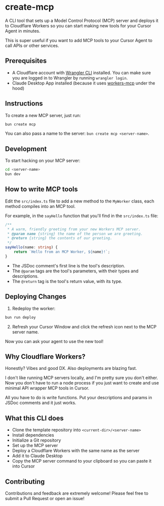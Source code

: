 # create-mcp

A CLI tool that sets up a Model Control Protocol (MCP) server and deploys it to Cloudflare Workers so you can start making new tools for your Cursor Agent in minutes.

This is super useful if you want to add MCP tools to your Cursor Agent to call APIs or other services.

## Prerequisites

- A Cloudflare account with [Wrangler CLI](https://developers.cloudflare.com/workers/wrangler/install-and-update/) installed. You can make sure you are logged in to Wrangler by running `wrangler login`.
- Claude Desktop App installed (because it uses [workers-mcp](https://github.com/cloudflare/workers-mcp) under the hood)

## Instructions

To create a new MCP server, just run:

```bash
bun create mcp
```

You can also pass a name to the server: `bun create mcp <server-name>`.

## Development

To start hacking on your MCP server:

```bash
cd <server-name>
bun dev
```

## How to write MCP tools

Edit the `src/index.ts` file to add a new method to the `MyWorker` class, each method compiles into an MCP tool.

For example, in the `sayHello` function that you'll find in the `src/index.ts` file:

```typescript
/**
 * A warm, friendly greeting from your new Workers MCP server.
 * @param name {string} the name of the person we are greeting.
 * @return {string} the contents of our greeting.
 */
sayHello(name: string) {
    return `Hello from an MCP Worker, ${name}!`;
}
```

- The JSDoc comment's first line is the tool's description.
- The `@param` tags are the tool's parameters, with their types and descriptions.
- The `@return` tag is the tool's return value, with its type.

## Deploying Changes

1. Redeploy the worker:

```bash
bun run deploy
```

2. Refresh your Cursor Window and click the refresh icon next to the MCP server name.

Now you can ask your agent to use the new tool!

## Why Cloudflare Workers?

Honestly? Vibes and good DX. Also deployments are blazing fast.

I don't like running MCP servers locally, and I'm pretty sure you don't either. Now you don't have to run a node process if you just want to create and use minimal API wrapper MCP tools in Cursor.

All you have to do is write functions. Put your descriptions and params in JSDoc comments and it just works.

## What this CLI does

- Clone the template repository into `<current-dir>/<server-name>`
- Install dependencies
- Initialize a Git repository
- Set up the MCP server
- Deploy a Cloudflare Workers with the same name as the server
- Add it to Claude Desktop
- Copy the MCP server command to your clipboard so you can paste it into Cursor

## Contributing

Contributions and feedback are extremely welcome! Please feel free to submit a Pull Request or open an issue!
